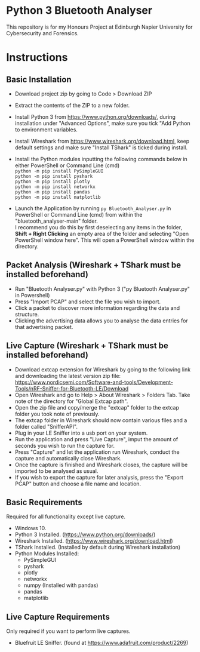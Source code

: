 # Python 3 Bluetooth Analyser

This repository is for my Honours Project at Edinburgh Napier University for Cybersecurity and Forensics.

# Instructions

## Basic Installation
- Download project zip by going to Code > Download ZIP
- Extract the contents of the ZIP to a new folder.
- Install Python 3 from https://www.python.org/downloads/, during installation under "Advanced Options", make sure you tick "Add Python to environment variables.
- Install Wireshark from https://www.wireshark.org/download.html, keep default settings and make sure "Install TShark" is ticked during install.
- Install the Python modules inputting the following commands below in either PowerShell or Command Line (cmd)
  <br>`python -m pip install PySimpleGUI`
  <br>`python -m pip install pyshark`
  <br>`python -m pip install plotly`
  <br>`python -m pip install networkx`
  <br>`python -m pip install pandas`
  <br>`python -m pip install matplotlib`

- Launch the Application by running `py Bluetooth_Analyser.py` in PowerShell or Command Line (cmd) from within the "bluetooth_analyser-main" folder.
<br>I recommend you do this by first deselecting any items in the folder, **Shift + Right Clicking** an empty area of the folder and selecting "Open PowerShell window here". This will open a PowerShell window within the directory.

## Packet Analysis (Wireshark + TShark must be installed beforehand)
- Run "Bluetooth Analyser.py" with Python 3 ("py Bluetooth Analyser.py" in Powershell)
- Press "Import PCAP" and select the file you wish to import.
- Click a packet to discover more information regarding the data and structure.
- Clicking the advertising data allows you to analyse the data entries for that advertising packet.

## Live Capture (Wireshark + TShark must be installed beforehand)
- Download extcap extension for Wireshark by going to the following link and downloading the latest version zip file: https://www.nordicsemi.com/Software-and-tools/Development-Tools/nRF-Sniffer-for-Bluetooth-LE/Download
- Open Wireshark and go to Help > About Wireshark > Folders Tab. Take note of the directory for "Global Extcap path".
- Open the zip file and copy/merge the "extcap" folder to the extcap folder you took note of previously.
- The extcap folder in Wireshark should now contain various files and a folder called "SnifferAPI".
- Plug in your LE Sniffer into a usb port on your system.
- Run the application and press "Live Capture", imput the amount of seconds you wish to run the capture for.
- Press "Capture" and let the application run Wireshark, conduct the capture and automatically close Wireshark.
- Once the capture is finished and Wireshark closes, the capture will be imported to be analysed as usual.
- If you wish to export the capture for later analysis, press the "Export PCAP" button and choose a file name and location.

## Basic Requirements
Required for all functionality except live capture.
- Windows 10.
- Python 3 Installed. (https://www.python.org/downloads/)
- Wireshark Installed. (https://www.wireshark.org/download.html)
- TShark Installed. (Installed by default during Wireshark installation)
- Python Modules Installed:
    - PySimpleGUI
    - pyshark
    - plotly
    - networkx
    - numpy (Installed with pandas)
    - pandas
    - matplotlib

## Live Capture Requirements
Only required if you want to perform live captures.
- Bluefruit LE Sniffer. (found at https://www.adafruit.com/product/2269)